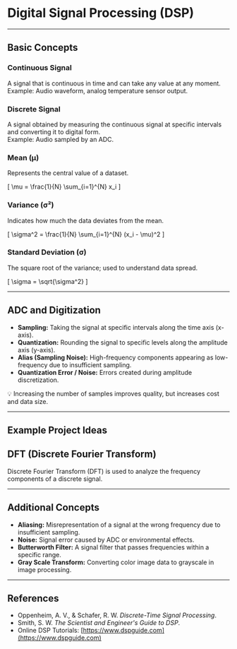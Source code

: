 # Digital Signal Processing (DSP) 
---

## Basic Concepts

### Continuous Signal
A signal that is continuous in time and can take any value at any moment.  
Example: Audio waveform, analog temperature sensor output.

### Discrete Signal
A signal obtained by measuring the continuous signal at specific intervals and converting it to digital form.  
Example: Audio sampled by an ADC.

### Mean (μ)
Represents the central value of a dataset.

\[
\mu = \frac{1}{N} \sum_{i=1}^{N} x_i
\]

### Variance (σ²)
Indicates how much the data deviates from the mean.

\[
\sigma^2 = \frac{1}{N} \sum_{i=1}^{N} (x_i - \mu)^2
\]

### Standard Deviation (σ)
The square root of the variance; used to understand data spread.

\[
\sigma = \sqrt{\sigma^2}
\]

---

## ADC and Digitization

- **Sampling:** Taking the signal at specific intervals along the time axis (x-axis).  
- **Quantization:** Rounding the signal to specific levels along the amplitude axis (y-axis).  
- **Alias (Sampling Noise):** High-frequency components appearing as low-frequency due to insufficient sampling.  
- **Quantization Error / Noise:** Errors created during amplitude discretization.

💡 Increasing the number of samples improves quality, but increases cost and data size.

---

## Example Project Ideas

## DFT (Discrete Fourier Transform)

Discrete Fourier Transform (DFT) is used to analyze the frequency components of a discrete signal.

---

## Additional Concepts

- **Aliasing:** Misrepresentation of a signal at the wrong frequency due to insufficient sampling.  
- **Noise:** Signal error caused by ADC or environmental effects.  
- **Butterworth Filter:** A signal filter that passes frequencies within a specific range.  
- **Gray Scale Transform:** Converting color image data to grayscale in image processing.

---

## References

- Oppenheim, A. V., & Schafer, R. W. *Discrete-Time Signal Processing*.  
- Smith, S. W. *The Scientist and Engineer's Guide to DSP*.  
- Online DSP Tutorials: [https://www.dspguide.com](https://www.dspguide.com)
